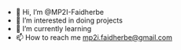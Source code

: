- 👋 Hi, I’m @MP2I-Faidherbe
- 👀 I’m interested in doing projects
- 🌱 I’m currently learning 
- 📫 How to reach me mp2i.faidherbe@gmail.com

<!---
MP2I-Faidherbe/MP2I-Faidherbe is a ✨ special ✨ repository because its `README.md` (this file) appears on your GitHub profile.
You can click the Preview link to take a look at your changes.
--->
